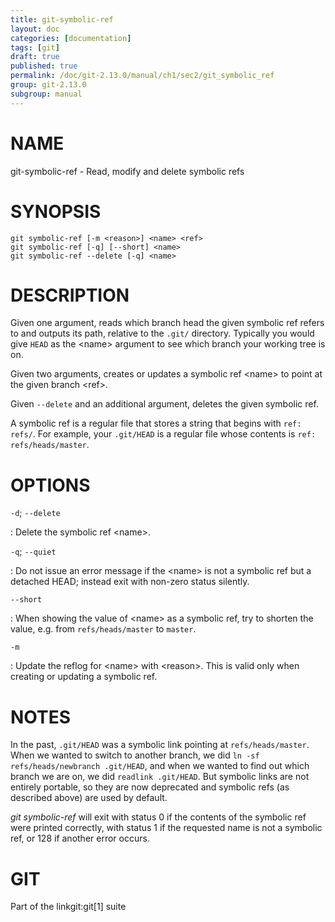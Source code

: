 ```yaml
---
title: git-symbolic-ref
layout: doc
categories: [documentation]
tags: [git]
draft: true
published: true
permalink: /doc/git-2.13.0/manual/ch1/sec2/git_symbolic_ref
group: git-2.13.0
subgroup: manual
---
```


NAME
====

git-symbolic-ref - Read, modify and delete symbolic refs

SYNOPSIS
========

    git symbolic-ref [-m <reason>] <name> <ref>
    git symbolic-ref [-q] [--short] <name>
    git symbolic-ref --delete [-q] <name>

DESCRIPTION
===========

Given one argument, reads which branch head the given symbolic ref refers to and outputs its path, relative to the `.git/` directory. Typically you would give `HEAD` as the &lt;name&gt; argument to see which branch your working tree is on.

Given two arguments, creates or updates a symbolic ref &lt;name&gt; to point at the given branch &lt;ref&gt;.

Given `--delete` and an additional argument, deletes the given symbolic ref.

A symbolic ref is a regular file that stores a string that begins with `ref: refs/`. For example, your `.git/HEAD` is a regular file whose contents is `ref: refs/heads/master`.

OPTIONS
=======

`-d`; `--delete`

:   Delete the symbolic ref &lt;name&gt;.

`-q`; `--quiet`

:   Do not issue an error message if the &lt;name&gt; is not a symbolic ref but a detached HEAD; instead exit with non-zero status silently.

`--short`

:   When showing the value of &lt;name&gt; as a symbolic ref, try to shorten the value, e.g. from `refs/heads/master` to `master`.

`-m`

:   Update the reflog for &lt;name&gt; with &lt;reason&gt;. This is valid only when creating or updating a symbolic ref.

NOTES
=====

In the past, `.git/HEAD` was a symbolic link pointing at `refs/heads/master`. When we wanted to switch to another branch, we did `ln -sf refs/heads/newbranch .git/HEAD`, and when we wanted to find out which branch we are on, we did `readlink .git/HEAD`. But symbolic links are not entirely portable, so they are now deprecated and symbolic refs (as described above) are used by default.

*git symbolic-ref* will exit with status 0 if the contents of the symbolic ref were printed correctly, with status 1 if the requested name is not a symbolic ref, or 128 if another error occurs.

GIT
===

Part of the linkgit:git\[1\] suite
